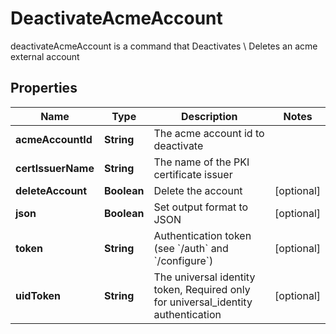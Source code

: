 

# DeactivateAcmeAccount

deactivateAcmeAccount is a command that Deactivates \\ Deletes an acme external account

## Properties

| Name | Type | Description | Notes |
|------------ | ------------- | ------------- | -------------|
|**acmeAccountId** | **String** | The acme account id to deactivate |  |
|**certIssuerName** | **String** | The name of the PKI certificate issuer |  |
|**deleteAccount** | **Boolean** | Delete the account |  [optional] |
|**json** | **Boolean** | Set output format to JSON |  [optional] |
|**token** | **String** | Authentication token (see &#x60;/auth&#x60; and &#x60;/configure&#x60;) |  [optional] |
|**uidToken** | **String** | The universal identity token, Required only for universal_identity authentication |  [optional] |




